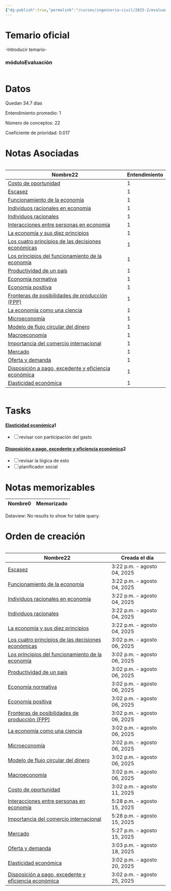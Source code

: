 ```yaml
---
{"dg-publish":true,"permalink":"/cursos/ingenieria-civil/2025-2/evaluaciones/introduccion-a-la-economia/i1-ics-1513/","tags":["evaluación"]}
---
```


# Temario oficial
-Introducir temario-
<h3><span>móduloEvaluación</span></h3><p><span><div class="block-language-dataviewjs node-insert-event" style="overflow-x: auto;"><h1 dir="auto"><span>Datos</span></h1><p dir="auto"><span>Quedan 34.7 días</span></p><p dir="auto"><span>Entendimiento promedio: 1</span></p><p dir="auto"><span>Número de conceptos: 22</span></p><p dir="auto"><span>Coeficiente de prioridad: 0.017</span></p><h1 dir="auto"><span>Notas Asociadas</span></h1><div dir="auto" style="overflow-x: auto;"><table class="dataview table-view-table"><thead class="table-view-thead"><tr class="table-view-tr-header"><th class="table-view-th" dir="auto"><span>Nombre</span><span class="dataview small-text">22</span></th><th class="table-view-th" dir="auto"><span>Entendimiento</span></th></tr></thead><tbody class="table-view-tbody"><tr><td dir="auto"><span><a data-tooltip-position="top" aria-label="Cursos/Ingeniería Civil/2025-2/Introducción a la Economía/1 Introducción/1 Definiciones y 10 principios de Mankiw/Costo de oportunidad.md" data-href="Cursos/Ingeniería Civil/2025-2/Introducción a la Economía/1 Introducción/1 Definiciones y 10 principios de Mankiw/Costo de oportunidad.md" href="Cursos/Ingeniería Civil/2025-2/Introducción a la Economía/1 Introducción/1 Definiciones y 10 principios de Mankiw/Costo de oportunidad.md" class="original-internal-link" target="_blank" rel="noopener nofollow" style="display: none;">Costo de oportunidad</a><a data-tooltip-position="top" aria-label="Cursos/Ingeniería Civil/2025-2/Introducción a la Economía/1 Introducción/1 Definiciones y 10 principios de Mankiw/Costo de oportunidad.md" data-href="Cursos/Ingeniería Civil/2025-2/Introducción a la Economía/1 Introducción/1 Definiciones y 10 principios de Mankiw/Costo de oportunidad.md" href="Cursos/Ingeniería Civil/2025-2/Introducción a la Economía/1 Introducción/1 Definiciones y 10 principios de Mankiw/Costo de oportunidad.md" class="internal-link mathLink-internal-link" target="_blank" rel="noopener nofollow">Costo de oportunidad</a></span></td><td dir="auto"><span>1</span></td></tr><tr><td dir="auto"><span><a data-tooltip-position="top" aria-label="Cursos/Ingeniería Civil/2025-2/Introducción a la Economía/1 Introducción/1 Definiciones y 10 principios de Mankiw/Escasez.md" data-href="Cursos/Ingeniería Civil/2025-2/Introducción a la Economía/1 Introducción/1 Definiciones y 10 principios de Mankiw/Escasez.md" href="Cursos/Ingeniería Civil/2025-2/Introducción a la Economía/1 Introducción/1 Definiciones y 10 principios de Mankiw/Escasez.md" class="original-internal-link" target="_blank" rel="noopener nofollow" style="display: none;">Escasez</a><a data-tooltip-position="top" aria-label="Cursos/Ingeniería Civil/2025-2/Introducción a la Economía/1 Introducción/1 Definiciones y 10 principios de Mankiw/Escasez.md" data-href="Cursos/Ingeniería Civil/2025-2/Introducción a la Economía/1 Introducción/1 Definiciones y 10 principios de Mankiw/Escasez.md" href="Cursos/Ingeniería Civil/2025-2/Introducción a la Economía/1 Introducción/1 Definiciones y 10 principios de Mankiw/Escasez.md" class="internal-link mathLink-internal-link" target="_blank" rel="noopener nofollow">Escasez</a></span></td><td dir="auto"><span>1</span></td></tr><tr><td dir="auto"><span><a data-tooltip-position="top" aria-label="Cursos/Ingeniería Civil/2025-2/Introducción a la Economía/1 Introducción/1 Definiciones y 10 principios de Mankiw/Funcionamiento de la economía.md" data-href="Cursos/Ingeniería Civil/2025-2/Introducción a la Economía/1 Introducción/1 Definiciones y 10 principios de Mankiw/Funcionamiento de la economía.md" href="Cursos/Ingeniería Civil/2025-2/Introducción a la Economía/1 Introducción/1 Definiciones y 10 principios de Mankiw/Funcionamiento de la economía.md" class="original-internal-link" target="_blank" rel="noopener nofollow" style="display: none;">Funcionamiento de la economía</a><a data-tooltip-position="top" aria-label="Cursos/Ingeniería Civil/2025-2/Introducción a la Economía/1 Introducción/1 Definiciones y 10 principios de Mankiw/Funcionamiento de la economía.md" data-href="Cursos/Ingeniería Civil/2025-2/Introducción a la Economía/1 Introducción/1 Definiciones y 10 principios de Mankiw/Funcionamiento de la economía.md" href="Cursos/Ingeniería Civil/2025-2/Introducción a la Economía/1 Introducción/1 Definiciones y 10 principios de Mankiw/Funcionamiento de la economía.md" class="internal-link mathLink-internal-link" target="_blank" rel="noopener nofollow">Funcionamiento de la economía</a></span></td><td dir="auto"><span>1</span></td></tr><tr><td dir="auto"><span><a data-tooltip-position="top" aria-label="Cursos/Ingeniería Civil/2025-2/Introducción a la Economía/1 Introducción/1 Definiciones y 10 principios de Mankiw/Individuos racionales en economía.md" data-href="Cursos/Ingeniería Civil/2025-2/Introducción a la Economía/1 Introducción/1 Definiciones y 10 principios de Mankiw/Individuos racionales en economía.md" href="Cursos/Ingeniería Civil/2025-2/Introducción a la Economía/1 Introducción/1 Definiciones y 10 principios de Mankiw/Individuos racionales en economía.md" class="original-internal-link" target="_blank" rel="noopener nofollow" style="display: none;">Individuos racionales en economía</a><a data-tooltip-position="top" aria-label="Cursos/Ingeniería Civil/2025-2/Introducción a la Economía/1 Introducción/1 Definiciones y 10 principios de Mankiw/Individuos racionales en economía.md" data-href="Cursos/Ingeniería Civil/2025-2/Introducción a la Economía/1 Introducción/1 Definiciones y 10 principios de Mankiw/Individuos racionales en economía.md" href="Cursos/Ingeniería Civil/2025-2/Introducción a la Economía/1 Introducción/1 Definiciones y 10 principios de Mankiw/Individuos racionales en economía.md" class="internal-link mathLink-internal-link" target="_blank" rel="noopener nofollow">Individuos racionales en economía</a></span></td><td dir="auto"><span>1</span></td></tr><tr><td dir="auto"><span><a data-tooltip-position="top" aria-label="Cursos/Ingeniería Civil/2025-2/Introducción a la Economía/1 Introducción/1 Definiciones y 10 principios de Mankiw/Individuos racionales.md" data-href="Cursos/Ingeniería Civil/2025-2/Introducción a la Economía/1 Introducción/1 Definiciones y 10 principios de Mankiw/Individuos racionales.md" href="Cursos/Ingeniería Civil/2025-2/Introducción a la Economía/1 Introducción/1 Definiciones y 10 principios de Mankiw/Individuos racionales.md" class="original-internal-link" target="_blank" rel="noopener nofollow" style="display: none;">Individuos racionales</a><a data-tooltip-position="top" aria-label="Cursos/Ingeniería Civil/2025-2/Introducción a la Economía/1 Introducción/1 Definiciones y 10 principios de Mankiw/Individuos racionales.md" data-href="Cursos/Ingeniería Civil/2025-2/Introducción a la Economía/1 Introducción/1 Definiciones y 10 principios de Mankiw/Individuos racionales.md" href="Cursos/Ingeniería Civil/2025-2/Introducción a la Economía/1 Introducción/1 Definiciones y 10 principios de Mankiw/Individuos racionales.md" class="internal-link mathLink-internal-link" target="_blank" rel="noopener nofollow">Individuos racionales</a></span></td><td dir="auto"><span>1</span></td></tr><tr><td dir="auto"><span><a data-tooltip-position="top" aria-label="Cursos/Ingeniería Civil/2025-2/Introducción a la Economía/1 Introducción/1 Definiciones y 10 principios de Mankiw/Interacciones entre personas en economía.md" data-href="Cursos/Ingeniería Civil/2025-2/Introducción a la Economía/1 Introducción/1 Definiciones y 10 principios de Mankiw/Interacciones entre personas en economía.md" href="Cursos/Ingeniería Civil/2025-2/Introducción a la Economía/1 Introducción/1 Definiciones y 10 principios de Mankiw/Interacciones entre personas en economía.md" class="original-internal-link" target="_blank" rel="noopener nofollow" style="display: none;">Interacciones entre personas en economía</a><a data-tooltip-position="top" aria-label="Cursos/Ingeniería Civil/2025-2/Introducción a la Economía/1 Introducción/1 Definiciones y 10 principios de Mankiw/Interacciones entre personas en economía.md" data-href="Cursos/Ingeniería Civil/2025-2/Introducción a la Economía/1 Introducción/1 Definiciones y 10 principios de Mankiw/Interacciones entre personas en economía.md" href="Cursos/Ingeniería Civil/2025-2/Introducción a la Economía/1 Introducción/1 Definiciones y 10 principios de Mankiw/Interacciones entre personas en economía.md" class="internal-link mathLink-internal-link" target="_blank" rel="noopener nofollow">Interacciones entre personas en economía</a></span></td><td dir="auto"><span>1</span></td></tr><tr><td dir="auto"><span><a data-tooltip-position="top" aria-label="Cursos/Ingeniería Civil/2025-2/Introducción a la Economía/1 Introducción/1 Definiciones y 10 principios de Mankiw/La economía y sus diez principios.md" data-href="Cursos/Ingeniería Civil/2025-2/Introducción a la Economía/1 Introducción/1 Definiciones y 10 principios de Mankiw/La economía y sus diez principios.md" href="Cursos/Ingeniería Civil/2025-2/Introducción a la Economía/1 Introducción/1 Definiciones y 10 principios de Mankiw/La economía y sus diez principios.md" class="original-internal-link" target="_blank" rel="noopener nofollow" style="display: none;">La economía y sus diez principios</a><a data-tooltip-position="top" aria-label="Cursos/Ingeniería Civil/2025-2/Introducción a la Economía/1 Introducción/1 Definiciones y 10 principios de Mankiw/La economía y sus diez principios.md" data-href="Cursos/Ingeniería Civil/2025-2/Introducción a la Economía/1 Introducción/1 Definiciones y 10 principios de Mankiw/La economía y sus diez principios.md" href="Cursos/Ingeniería Civil/2025-2/Introducción a la Economía/1 Introducción/1 Definiciones y 10 principios de Mankiw/La economía y sus diez principios.md" class="internal-link mathLink-internal-link" target="_blank" rel="noopener nofollow">La economía y sus diez principios</a></span></td><td dir="auto"><span>1</span></td></tr><tr><td dir="auto"><span><a data-tooltip-position="top" aria-label="Cursos/Ingeniería Civil/2025-2/Introducción a la Economía/1 Introducción/1 Definiciones y 10 principios de Mankiw/Los cuatro principios de las decisiones económicas.md" data-href="Cursos/Ingeniería Civil/2025-2/Introducción a la Economía/1 Introducción/1 Definiciones y 10 principios de Mankiw/Los cuatro principios de las decisiones económicas.md" href="Cursos/Ingeniería Civil/2025-2/Introducción a la Economía/1 Introducción/1 Definiciones y 10 principios de Mankiw/Los cuatro principios de las decisiones económicas.md" class="original-internal-link" target="_blank" rel="noopener nofollow" style="display: none;">Los cuatro principios de las decisiones económicas</a><a data-tooltip-position="top" aria-label="Cursos/Ingeniería Civil/2025-2/Introducción a la Economía/1 Introducción/1 Definiciones y 10 principios de Mankiw/Los cuatro principios de las decisiones económicas.md" data-href="Cursos/Ingeniería Civil/2025-2/Introducción a la Economía/1 Introducción/1 Definiciones y 10 principios de Mankiw/Los cuatro principios de las decisiones económicas.md" href="Cursos/Ingeniería Civil/2025-2/Introducción a la Economía/1 Introducción/1 Definiciones y 10 principios de Mankiw/Los cuatro principios de las decisiones económicas.md" class="internal-link mathLink-internal-link" target="_blank" rel="noopener nofollow">Los cuatro principios de las decisiones económicas</a></span></td><td dir="auto"><span>1</span></td></tr><tr><td dir="auto"><span><a data-tooltip-position="top" aria-label="Cursos/Ingeniería Civil/2025-2/Introducción a la Economía/1 Introducción/1 Definiciones y 10 principios de Mankiw/Los principios del funcionamiento de la economía.md" data-href="Cursos/Ingeniería Civil/2025-2/Introducción a la Economía/1 Introducción/1 Definiciones y 10 principios de Mankiw/Los principios del funcionamiento de la economía.md" href="Cursos/Ingeniería Civil/2025-2/Introducción a la Economía/1 Introducción/1 Definiciones y 10 principios de Mankiw/Los principios del funcionamiento de la economía.md" class="original-internal-link" target="_blank" rel="noopener nofollow" style="display: none;">Los principios del funcionamiento de la economía</a><a data-tooltip-position="top" aria-label="Cursos/Ingeniería Civil/2025-2/Introducción a la Economía/1 Introducción/1 Definiciones y 10 principios de Mankiw/Los principios del funcionamiento de la economía.md" data-href="Cursos/Ingeniería Civil/2025-2/Introducción a la Economía/1 Introducción/1 Definiciones y 10 principios de Mankiw/Los principios del funcionamiento de la economía.md" href="Cursos/Ingeniería Civil/2025-2/Introducción a la Economía/1 Introducción/1 Definiciones y 10 principios de Mankiw/Los principios del funcionamiento de la economía.md" class="internal-link mathLink-internal-link" target="_blank" rel="noopener nofollow">Los principios del funcionamiento de la economía</a></span></td><td dir="auto"><span>1</span></td></tr><tr><td dir="auto"><span><a data-tooltip-position="top" aria-label="Cursos/Ingeniería Civil/2025-2/Introducción a la Economía/1 Introducción/1 Definiciones y 10 principios de Mankiw/Productividad de un país.md" data-href="Cursos/Ingeniería Civil/2025-2/Introducción a la Economía/1 Introducción/1 Definiciones y 10 principios de Mankiw/Productividad de un país.md" href="Cursos/Ingeniería Civil/2025-2/Introducción a la Economía/1 Introducción/1 Definiciones y 10 principios de Mankiw/Productividad de un país.md" class="original-internal-link" target="_blank" rel="noopener nofollow" style="display: none;">Productividad de un país</a><a data-tooltip-position="top" aria-label="Cursos/Ingeniería Civil/2025-2/Introducción a la Economía/1 Introducción/1 Definiciones y 10 principios de Mankiw/Productividad de un país.md" data-href="Cursos/Ingeniería Civil/2025-2/Introducción a la Economía/1 Introducción/1 Definiciones y 10 principios de Mankiw/Productividad de un país.md" href="Cursos/Ingeniería Civil/2025-2/Introducción a la Economía/1 Introducción/1 Definiciones y 10 principios de Mankiw/Productividad de un país.md" class="internal-link mathLink-internal-link" target="_blank" rel="noopener nofollow">Productividad de un país</a></span></td><td dir="auto"><span>1</span></td></tr><tr><td dir="auto"><span><a data-tooltip-position="top" aria-label="Cursos/Ingeniería Civil/2025-2/Introducción a la Economía/1 Introducción/2 Modelos básicos/Economía normativa.md" data-href="Cursos/Ingeniería Civil/2025-2/Introducción a la Economía/1 Introducción/2 Modelos básicos/Economía normativa.md" href="Cursos/Ingeniería Civil/2025-2/Introducción a la Economía/1 Introducción/2 Modelos básicos/Economía normativa.md" class="original-internal-link" target="_blank" rel="noopener nofollow" style="display: none;">Economía normativa</a><a data-tooltip-position="top" aria-label="Cursos/Ingeniería Civil/2025-2/Introducción a la Economía/1 Introducción/2 Modelos básicos/Economía normativa.md" data-href="Cursos/Ingeniería Civil/2025-2/Introducción a la Economía/1 Introducción/2 Modelos básicos/Economía normativa.md" href="Cursos/Ingeniería Civil/2025-2/Introducción a la Economía/1 Introducción/2 Modelos básicos/Economía normativa.md" class="internal-link mathLink-internal-link" target="_blank" rel="noopener nofollow">Economía normativa</a></span></td><td dir="auto"><span>1</span></td></tr><tr><td dir="auto"><span><a data-tooltip-position="top" aria-label="Cursos/Ingeniería Civil/2025-2/Introducción a la Economía/1 Introducción/2 Modelos básicos/Economía positiva.md" data-href="Cursos/Ingeniería Civil/2025-2/Introducción a la Economía/1 Introducción/2 Modelos básicos/Economía positiva.md" href="Cursos/Ingeniería Civil/2025-2/Introducción a la Economía/1 Introducción/2 Modelos básicos/Economía positiva.md" class="original-internal-link" target="_blank" rel="noopener nofollow" style="display: none;">Economía positiva</a><a data-tooltip-position="top" aria-label="Cursos/Ingeniería Civil/2025-2/Introducción a la Economía/1 Introducción/2 Modelos básicos/Economía positiva.md" data-href="Cursos/Ingeniería Civil/2025-2/Introducción a la Economía/1 Introducción/2 Modelos básicos/Economía positiva.md" href="Cursos/Ingeniería Civil/2025-2/Introducción a la Economía/1 Introducción/2 Modelos básicos/Economía positiva.md" class="internal-link mathLink-internal-link" target="_blank" rel="noopener nofollow">Economía positiva</a></span></td><td dir="auto"><span>1</span></td></tr><tr><td dir="auto"><span><a data-tooltip-position="top" aria-label="Cursos/Ingeniería Civil/2025-2/Introducción a la Economía/1 Introducción/2 Modelos básicos/Fronteras de posibilidades de producción (FPP).md" data-href="Cursos/Ingeniería Civil/2025-2/Introducción a la Economía/1 Introducción/2 Modelos básicos/Fronteras de posibilidades de producción (FPP).md" href="Cursos/Ingeniería Civil/2025-2/Introducción a la Economía/1 Introducción/2 Modelos básicos/Fronteras de posibilidades de producción (FPP).md" class="original-internal-link" target="_blank" rel="noopener nofollow" style="display: none;">Fronteras de posibilidades de producción (FPP)</a><a data-tooltip-position="top" aria-label="Cursos/Ingeniería Civil/2025-2/Introducción a la Economía/1 Introducción/2 Modelos básicos/Fronteras de posibilidades de producción (FPP).md" data-href="Cursos/Ingeniería Civil/2025-2/Introducción a la Economía/1 Introducción/2 Modelos básicos/Fronteras de posibilidades de producción (FPP).md" href="Cursos/Ingeniería Civil/2025-2/Introducción a la Economía/1 Introducción/2 Modelos básicos/Fronteras de posibilidades de producción (FPP).md" class="internal-link mathLink-internal-link" target="_blank" rel="noopener nofollow">Fronteras de posibilidades de producción (FPP)</a></span></td><td dir="auto"><span>1</span></td></tr><tr><td dir="auto"><span><a data-tooltip-position="top" aria-label="Cursos/Ingeniería Civil/2025-2/Introducción a la Economía/1 Introducción/2 Modelos básicos/La economía como una ciencia.md" data-href="Cursos/Ingeniería Civil/2025-2/Introducción a la Economía/1 Introducción/2 Modelos básicos/La economía como una ciencia.md" href="Cursos/Ingeniería Civil/2025-2/Introducción a la Economía/1 Introducción/2 Modelos básicos/La economía como una ciencia.md" class="original-internal-link" target="_blank" rel="noopener nofollow" style="display: none;">La economía como una ciencia</a><a data-tooltip-position="top" aria-label="Cursos/Ingeniería Civil/2025-2/Introducción a la Economía/1 Introducción/2 Modelos básicos/La economía como una ciencia.md" data-href="Cursos/Ingeniería Civil/2025-2/Introducción a la Economía/1 Introducción/2 Modelos básicos/La economía como una ciencia.md" href="Cursos/Ingeniería Civil/2025-2/Introducción a la Economía/1 Introducción/2 Modelos básicos/La economía como una ciencia.md" class="internal-link mathLink-internal-link" target="_blank" rel="noopener nofollow">La economía como una ciencia</a></span></td><td dir="auto"><span>1</span></td></tr><tr><td dir="auto"><span><a data-tooltip-position="top" aria-label="Cursos/Ingeniería Civil/2025-2/Introducción a la Economía/1 Introducción/2 Modelos básicos/Microeconomía.md" data-href="Cursos/Ingeniería Civil/2025-2/Introducción a la Economía/1 Introducción/2 Modelos básicos/Microeconomía.md" href="Cursos/Ingeniería Civil/2025-2/Introducción a la Economía/1 Introducción/2 Modelos básicos/Microeconomía.md" class="original-internal-link" target="_blank" rel="noopener nofollow" style="display: none;">Microeconomía</a><a data-tooltip-position="top" aria-label="Cursos/Ingeniería Civil/2025-2/Introducción a la Economía/1 Introducción/2 Modelos básicos/Microeconomía.md" data-href="Cursos/Ingeniería Civil/2025-2/Introducción a la Economía/1 Introducción/2 Modelos básicos/Microeconomía.md" href="Cursos/Ingeniería Civil/2025-2/Introducción a la Economía/1 Introducción/2 Modelos básicos/Microeconomía.md" class="internal-link mathLink-internal-link" target="_blank" rel="noopener nofollow">Microeconomía</a></span></td><td dir="auto"><span>1</span></td></tr><tr><td dir="auto"><span><a data-tooltip-position="top" aria-label="Cursos/Ingeniería Civil/2025-2/Introducción a la Economía/1 Introducción/2 Modelos básicos/Modelo de flujo circular del dinero.md" data-href="Cursos/Ingeniería Civil/2025-2/Introducción a la Economía/1 Introducción/2 Modelos básicos/Modelo de flujo circular del dinero.md" href="Cursos/Ingeniería Civil/2025-2/Introducción a la Economía/1 Introducción/2 Modelos básicos/Modelo de flujo circular del dinero.md" class="original-internal-link" target="_blank" rel="noopener nofollow" style="display: none;">Modelo de flujo circular del dinero</a><a data-tooltip-position="top" aria-label="Cursos/Ingeniería Civil/2025-2/Introducción a la Economía/1 Introducción/2 Modelos básicos/Modelo de flujo circular del dinero.md" data-href="Cursos/Ingeniería Civil/2025-2/Introducción a la Economía/1 Introducción/2 Modelos básicos/Modelo de flujo circular del dinero.md" href="Cursos/Ingeniería Civil/2025-2/Introducción a la Economía/1 Introducción/2 Modelos básicos/Modelo de flujo circular del dinero.md" class="internal-link mathLink-internal-link" target="_blank" rel="noopener nofollow">Modelo de flujo circular del dinero</a></span></td><td dir="auto"><span>1</span></td></tr><tr><td dir="auto"><span><a data-tooltip-position="top" aria-label="Cursos/Ingeniería Civil/2025-2/Introducción a la Economía/1 Introducción/2 Modelos básicos/Macroeconomía.md" data-href="Cursos/Ingeniería Civil/2025-2/Introducción a la Economía/1 Introducción/2 Modelos básicos/Macroeconomía.md" href="Cursos/Ingeniería Civil/2025-2/Introducción a la Economía/1 Introducción/2 Modelos básicos/Macroeconomía.md" class="original-internal-link" target="_blank" rel="noopener nofollow" style="display: none;">Macroeconomía</a><a data-tooltip-position="top" aria-label="Cursos/Ingeniería Civil/2025-2/Introducción a la Economía/1 Introducción/2 Modelos básicos/Macroeconomía.md" data-href="Cursos/Ingeniería Civil/2025-2/Introducción a la Economía/1 Introducción/2 Modelos básicos/Macroeconomía.md" href="Cursos/Ingeniería Civil/2025-2/Introducción a la Economía/1 Introducción/2 Modelos básicos/Macroeconomía.md" class="internal-link mathLink-internal-link" target="_blank" rel="noopener nofollow">Macroeconomía</a></span></td><td dir="auto"><span>1</span></td></tr><tr><td dir="auto"><span><a data-tooltip-position="top" aria-label="Cursos/Ingeniería Civil/2025-2/Introducción a la Economía/1 Introducción/3 Comercio internacional/Importancia del comercio internacional.md" data-href="Cursos/Ingeniería Civil/2025-2/Introducción a la Economía/1 Introducción/3 Comercio internacional/Importancia del comercio internacional.md" href="Cursos/Ingeniería Civil/2025-2/Introducción a la Economía/1 Introducción/3 Comercio internacional/Importancia del comercio internacional.md" class="original-internal-link" target="_blank" rel="noopener nofollow" style="display: none;">Importancia del comercio internacional</a><a data-tooltip-position="top" aria-label="Cursos/Ingeniería Civil/2025-2/Introducción a la Economía/1 Introducción/3 Comercio internacional/Importancia del comercio internacional.md" data-href="Cursos/Ingeniería Civil/2025-2/Introducción a la Economía/1 Introducción/3 Comercio internacional/Importancia del comercio internacional.md" href="Cursos/Ingeniería Civil/2025-2/Introducción a la Economía/1 Introducción/3 Comercio internacional/Importancia del comercio internacional.md" class="internal-link mathLink-internal-link" target="_blank" rel="noopener nofollow">Importancia del comercio internacional</a></span></td><td dir="auto"><span>1</span></td></tr><tr><td dir="auto"><span><a data-tooltip-position="top" aria-label="Cursos/Ingeniería Civil/2025-2/Introducción a la Economía/1 Introducción/4 Las fuerzas del mercado/Mercado.md" data-href="Cursos/Ingeniería Civil/2025-2/Introducción a la Economía/1 Introducción/4 Las fuerzas del mercado/Mercado.md" href="Cursos/Ingeniería Civil/2025-2/Introducción a la Economía/1 Introducción/4 Las fuerzas del mercado/Mercado.md" class="original-internal-link" target="_blank" rel="noopener nofollow" style="display: none;">Mercado</a><a data-tooltip-position="top" aria-label="Cursos/Ingeniería Civil/2025-2/Introducción a la Economía/1 Introducción/4 Las fuerzas del mercado/Mercado.md" data-href="Cursos/Ingeniería Civil/2025-2/Introducción a la Economía/1 Introducción/4 Las fuerzas del mercado/Mercado.md" href="Cursos/Ingeniería Civil/2025-2/Introducción a la Economía/1 Introducción/4 Las fuerzas del mercado/Mercado.md" class="internal-link mathLink-internal-link" target="_blank" rel="noopener nofollow">Mercado</a></span></td><td dir="auto"><span>1</span></td></tr><tr><td dir="auto"><span><a data-tooltip-position="top" aria-label="Cursos/Ingeniería Civil/2025-2/Introducción a la Economía/1 Introducción/4 Las fuerzas del mercado/Oferta y demanda.md" data-href="Cursos/Ingeniería Civil/2025-2/Introducción a la Economía/1 Introducción/4 Las fuerzas del mercado/Oferta y demanda.md" href="Cursos/Ingeniería Civil/2025-2/Introducción a la Economía/1 Introducción/4 Las fuerzas del mercado/Oferta y demanda.md" class="original-internal-link" target="_blank" rel="noopener nofollow" style="display: none;">Oferta y demanda</a><a data-tooltip-position="top" aria-label="Cursos/Ingeniería Civil/2025-2/Introducción a la Economía/1 Introducción/4 Las fuerzas del mercado/Oferta y demanda.md" data-href="Cursos/Ingeniería Civil/2025-2/Introducción a la Economía/1 Introducción/4 Las fuerzas del mercado/Oferta y demanda.md" href="Cursos/Ingeniería Civil/2025-2/Introducción a la Economía/1 Introducción/4 Las fuerzas del mercado/Oferta y demanda.md" class="internal-link mathLink-internal-link" target="_blank" rel="noopener nofollow">Oferta y demanda</a></span></td><td dir="auto"><span>1</span></td></tr><tr><td dir="auto"><span><a data-tooltip-position="top" aria-label="Cursos/Ingeniería Civil/2025-2/Introducción a la Economía/1 Introducción/6 Eficiencia del mercado/Disposición a pago, excedente y eficiencia económica.md" data-href="Cursos/Ingeniería Civil/2025-2/Introducción a la Economía/1 Introducción/6 Eficiencia del mercado/Disposición a pago, excedente y eficiencia económica.md" href="Cursos/Ingeniería Civil/2025-2/Introducción a la Economía/1 Introducción/6 Eficiencia del mercado/Disposición a pago, excedente y eficiencia económica.md" class="original-internal-link" target="_blank" rel="noopener nofollow" style="display: none;">Disposición a pago, excedente y eficiencia económica</a><a data-tooltip-position="top" aria-label="Cursos/Ingeniería Civil/2025-2/Introducción a la Economía/1 Introducción/6 Eficiencia del mercado/Disposición a pago, excedente y eficiencia económica.md" data-href="Cursos/Ingeniería Civil/2025-2/Introducción a la Economía/1 Introducción/6 Eficiencia del mercado/Disposición a pago, excedente y eficiencia económica.md" href="Cursos/Ingeniería Civil/2025-2/Introducción a la Economía/1 Introducción/6 Eficiencia del mercado/Disposición a pago, excedente y eficiencia económica.md" class="internal-link mathLink-internal-link" target="_blank" rel="noopener nofollow">Disposición a pago, excedente y eficiencia económica</a></span></td><td dir="auto"><span>1</span></td></tr><tr><td dir="auto"><span><a data-tooltip-position="top" aria-label="Cursos/Ingeniería Civil/2025-2/Introducción a la Economía/1 Introducción/5 Elasticidad/Elasticidad económica.md" data-href="Cursos/Ingeniería Civil/2025-2/Introducción a la Economía/1 Introducción/5 Elasticidad/Elasticidad económica.md" href="Cursos/Ingeniería Civil/2025-2/Introducción a la Economía/1 Introducción/5 Elasticidad/Elasticidad económica.md" class="original-internal-link" target="_blank" rel="noopener nofollow" style="display: none;">Elasticidad económica</a><a data-tooltip-position="top" aria-label="Cursos/Ingeniería Civil/2025-2/Introducción a la Economía/1 Introducción/5 Elasticidad/Elasticidad económica.md" data-href="Cursos/Ingeniería Civil/2025-2/Introducción a la Economía/1 Introducción/5 Elasticidad/Elasticidad económica.md" href="Cursos/Ingeniería Civil/2025-2/Introducción a la Economía/1 Introducción/5 Elasticidad/Elasticidad económica.md" class="internal-link mathLink-internal-link" target="_blank" rel="noopener nofollow">Elasticidad económica</a></span></td><td dir="auto"><span>1</span></td></tr></tbody></table></div><h1 dir="auto"><span>Tasks</span></h1><div><h4 dir="auto"><span><a data-tooltip-position="top" aria-label="Cursos/Ingeniería Civil/2025-2/Introducción a la Economía/1 Introducción/5 Elasticidad/Elasticidad económica.md" data-href="Cursos/Ingeniería Civil/2025-2/Introducción a la Economía/1 Introducción/5 Elasticidad/Elasticidad económica.md" href="Cursos/Ingeniería Civil/2025-2/Introducción a la Economía/1 Introducción/5 Elasticidad/Elasticidad económica.md" class="original-internal-link" target="_blank" rel="noopener nofollow" style="display: none;">Elasticidad económica</a><a data-tooltip-position="top" aria-label="Cursos/Ingeniería Civil/2025-2/Introducción a la Economía/1 Introducción/5 Elasticidad/Elasticidad económica.md" data-href="Cursos/Ingeniería Civil/2025-2/Introducción a la Economía/1 Introducción/5 Elasticidad/Elasticidad económica.md" href="Cursos/Ingeniería Civil/2025-2/Introducción a la Economía/1 Introducción/5 Elasticidad/Elasticidad económica.md" class="internal-link mathLink-internal-link" target="_blank" rel="noopener nofollow">Elasticidad económica</a></span><span class="dataview small-text">1</span></h4><div class="dataview result-group"><ul class="contains-task-list"><li data-task=" " class="dataview task-list-item" dir="auto"><input type="checkbox" class="dataview task-list-item-checkbox"><span>revisar con participación del gasto</span></li></ul></div><h4 dir="auto"><span><a data-tooltip-position="top" aria-label="Cursos/Ingeniería Civil/2025-2/Introducción a la Economía/1 Introducción/6 Eficiencia del mercado/Disposición a pago, excedente y eficiencia económica.md" data-href="Cursos/Ingeniería Civil/2025-2/Introducción a la Economía/1 Introducción/6 Eficiencia del mercado/Disposición a pago, excedente y eficiencia económica.md" href="Cursos/Ingeniería Civil/2025-2/Introducción a la Economía/1 Introducción/6 Eficiencia del mercado/Disposición a pago, excedente y eficiencia económica.md" class="original-internal-link" target="_blank" rel="noopener nofollow" style="display: none;">Disposición a pago, excedente y eficiencia económica</a><a data-tooltip-position="top" aria-label="Cursos/Ingeniería Civil/2025-2/Introducción a la Economía/1 Introducción/6 Eficiencia del mercado/Disposición a pago, excedente y eficiencia económica.md" data-href="Cursos/Ingeniería Civil/2025-2/Introducción a la Economía/1 Introducción/6 Eficiencia del mercado/Disposición a pago, excedente y eficiencia económica.md" href="Cursos/Ingeniería Civil/2025-2/Introducción a la Economía/1 Introducción/6 Eficiencia del mercado/Disposición a pago, excedente y eficiencia económica.md" class="internal-link mathLink-internal-link" target="_blank" rel="noopener nofollow">Disposición a pago, excedente y eficiencia económica</a></span><span class="dataview small-text">2</span></h4><div class="dataview result-group"><ul class="contains-task-list"><li data-task=" " class="dataview task-list-item" dir="auto"><input type="checkbox" class="dataview task-list-item-checkbox"><span>revisar la lógica de esto</span></li><li data-task=" " class="dataview task-list-item" dir="auto"><input type="checkbox" class="dataview task-list-item-checkbox"><span>planificador social</span></li></ul></div></div><h1 dir="auto"><span>Notas memorizables</span></h1><div><table class="dataview table-view-table"><thead class="table-view-thead"><tr class="table-view-tr-header"><th class="table-view-th"><span>Nombre</span><span class="dataview small-text">0</span></th><th class="table-view-th"><span>Memorizado</span></th></tr></thead><tbody class="table-view-tbody"></tbody></table><div class="dataview dataview-error-box"><p class="dataview dataview-error-message" dir="auto">Dataview: No results to show for table query.</p></div></div><h1 dir="auto"><span>Orden de creación</span></h1><div dir="auto" style="overflow-x: auto;"><table class="dataview table-view-table"><thead class="table-view-thead"><tr class="table-view-tr-header"><th class="table-view-th" dir="auto"><span>Nombre</span><span class="dataview small-text">22</span></th><th class="table-view-th" dir="auto"><span>Creada el día</span></th></tr></thead><tbody class="table-view-tbody"><tr><td dir="auto"><span><a data-tooltip-position="top" aria-label="Cursos/Ingeniería Civil/2025-2/Introducción a la Economía/1 Introducción/1 Definiciones y 10 principios de Mankiw/Escasez.md" data-href="Cursos/Ingeniería Civil/2025-2/Introducción a la Economía/1 Introducción/1 Definiciones y 10 principios de Mankiw/Escasez.md" href="Cursos/Ingeniería Civil/2025-2/Introducción a la Economía/1 Introducción/1 Definiciones y 10 principios de Mankiw/Escasez.md" class="original-internal-link" target="_blank" rel="noopener nofollow" style="display: none;">Escasez</a><a data-tooltip-position="top" aria-label="Cursos/Ingeniería Civil/2025-2/Introducción a la Economía/1 Introducción/1 Definiciones y 10 principios de Mankiw/Escasez.md" data-href="Cursos/Ingeniería Civil/2025-2/Introducción a la Economía/1 Introducción/1 Definiciones y 10 principios de Mankiw/Escasez.md" href="Cursos/Ingeniería Civil/2025-2/Introducción a la Economía/1 Introducción/1 Definiciones y 10 principios de Mankiw/Escasez.md" class="internal-link mathLink-internal-link" target="_blank" rel="noopener nofollow">Escasez</a></span></td><td dir="ltr">3:22 p.m. - agosto 04, 2025</td></tr><tr><td dir="auto"><span><a data-tooltip-position="top" aria-label="Cursos/Ingeniería Civil/2025-2/Introducción a la Economía/1 Introducción/1 Definiciones y 10 principios de Mankiw/Funcionamiento de la economía.md" data-href="Cursos/Ingeniería Civil/2025-2/Introducción a la Economía/1 Introducción/1 Definiciones y 10 principios de Mankiw/Funcionamiento de la economía.md" href="Cursos/Ingeniería Civil/2025-2/Introducción a la Economía/1 Introducción/1 Definiciones y 10 principios de Mankiw/Funcionamiento de la economía.md" class="original-internal-link" target="_blank" rel="noopener nofollow" style="display: none;">Funcionamiento de la economía</a><a data-tooltip-position="top" aria-label="Cursos/Ingeniería Civil/2025-2/Introducción a la Economía/1 Introducción/1 Definiciones y 10 principios de Mankiw/Funcionamiento de la economía.md" data-href="Cursos/Ingeniería Civil/2025-2/Introducción a la Economía/1 Introducción/1 Definiciones y 10 principios de Mankiw/Funcionamiento de la economía.md" href="Cursos/Ingeniería Civil/2025-2/Introducción a la Economía/1 Introducción/1 Definiciones y 10 principios de Mankiw/Funcionamiento de la economía.md" class="internal-link mathLink-internal-link" target="_blank" rel="noopener nofollow">Funcionamiento de la economía</a></span></td><td dir="ltr">3:22 p.m. - agosto 04, 2025</td></tr><tr><td dir="auto"><span><a data-tooltip-position="top" aria-label="Cursos/Ingeniería Civil/2025-2/Introducción a la Economía/1 Introducción/1 Definiciones y 10 principios de Mankiw/Individuos racionales en economía.md" data-href="Cursos/Ingeniería Civil/2025-2/Introducción a la Economía/1 Introducción/1 Definiciones y 10 principios de Mankiw/Individuos racionales en economía.md" href="Cursos/Ingeniería Civil/2025-2/Introducción a la Economía/1 Introducción/1 Definiciones y 10 principios de Mankiw/Individuos racionales en economía.md" class="original-internal-link" target="_blank" rel="noopener nofollow" style="display: none;">Individuos racionales en economía</a><a data-tooltip-position="top" aria-label="Cursos/Ingeniería Civil/2025-2/Introducción a la Economía/1 Introducción/1 Definiciones y 10 principios de Mankiw/Individuos racionales en economía.md" data-href="Cursos/Ingeniería Civil/2025-2/Introducción a la Economía/1 Introducción/1 Definiciones y 10 principios de Mankiw/Individuos racionales en economía.md" href="Cursos/Ingeniería Civil/2025-2/Introducción a la Economía/1 Introducción/1 Definiciones y 10 principios de Mankiw/Individuos racionales en economía.md" class="internal-link mathLink-internal-link" target="_blank" rel="noopener nofollow">Individuos racionales en economía</a></span></td><td dir="ltr">3:22 p.m. - agosto 04, 2025</td></tr><tr><td dir="auto"><span><a data-tooltip-position="top" aria-label="Cursos/Ingeniería Civil/2025-2/Introducción a la Economía/1 Introducción/1 Definiciones y 10 principios de Mankiw/Individuos racionales.md" data-href="Cursos/Ingeniería Civil/2025-2/Introducción a la Economía/1 Introducción/1 Definiciones y 10 principios de Mankiw/Individuos racionales.md" href="Cursos/Ingeniería Civil/2025-2/Introducción a la Economía/1 Introducción/1 Definiciones y 10 principios de Mankiw/Individuos racionales.md" class="original-internal-link" target="_blank" rel="noopener nofollow" style="display: none;">Individuos racionales</a><a data-tooltip-position="top" aria-label="Cursos/Ingeniería Civil/2025-2/Introducción a la Economía/1 Introducción/1 Definiciones y 10 principios de Mankiw/Individuos racionales.md" data-href="Cursos/Ingeniería Civil/2025-2/Introducción a la Economía/1 Introducción/1 Definiciones y 10 principios de Mankiw/Individuos racionales.md" href="Cursos/Ingeniería Civil/2025-2/Introducción a la Economía/1 Introducción/1 Definiciones y 10 principios de Mankiw/Individuos racionales.md" class="internal-link mathLink-internal-link" target="_blank" rel="noopener nofollow">Individuos racionales</a></span></td><td dir="ltr">3:22 p.m. - agosto 04, 2025</td></tr><tr><td dir="auto"><span><a data-tooltip-position="top" aria-label="Cursos/Ingeniería Civil/2025-2/Introducción a la Economía/1 Introducción/1 Definiciones y 10 principios de Mankiw/La economía y sus diez principios.md" data-href="Cursos/Ingeniería Civil/2025-2/Introducción a la Economía/1 Introducción/1 Definiciones y 10 principios de Mankiw/La economía y sus diez principios.md" href="Cursos/Ingeniería Civil/2025-2/Introducción a la Economía/1 Introducción/1 Definiciones y 10 principios de Mankiw/La economía y sus diez principios.md" class="original-internal-link" target="_blank" rel="noopener nofollow" style="display: none;">La economía y sus diez principios</a><a data-tooltip-position="top" aria-label="Cursos/Ingeniería Civil/2025-2/Introducción a la Economía/1 Introducción/1 Definiciones y 10 principios de Mankiw/La economía y sus diez principios.md" data-href="Cursos/Ingeniería Civil/2025-2/Introducción a la Economía/1 Introducción/1 Definiciones y 10 principios de Mankiw/La economía y sus diez principios.md" href="Cursos/Ingeniería Civil/2025-2/Introducción a la Economía/1 Introducción/1 Definiciones y 10 principios de Mankiw/La economía y sus diez principios.md" class="internal-link mathLink-internal-link" target="_blank" rel="noopener nofollow">La economía y sus diez principios</a></span></td><td dir="ltr">3:22 p.m. - agosto 04, 2025</td></tr><tr><td dir="auto"><span><a data-tooltip-position="top" aria-label="Cursos/Ingeniería Civil/2025-2/Introducción a la Economía/1 Introducción/1 Definiciones y 10 principios de Mankiw/Los cuatro principios de las decisiones económicas.md" data-href="Cursos/Ingeniería Civil/2025-2/Introducción a la Economía/1 Introducción/1 Definiciones y 10 principios de Mankiw/Los cuatro principios de las decisiones económicas.md" href="Cursos/Ingeniería Civil/2025-2/Introducción a la Economía/1 Introducción/1 Definiciones y 10 principios de Mankiw/Los cuatro principios de las decisiones económicas.md" class="original-internal-link" target="_blank" rel="noopener nofollow" style="display: none;">Los cuatro principios de las decisiones económicas</a><a data-tooltip-position="top" aria-label="Cursos/Ingeniería Civil/2025-2/Introducción a la Economía/1 Introducción/1 Definiciones y 10 principios de Mankiw/Los cuatro principios de las decisiones económicas.md" data-href="Cursos/Ingeniería Civil/2025-2/Introducción a la Economía/1 Introducción/1 Definiciones y 10 principios de Mankiw/Los cuatro principios de las decisiones económicas.md" href="Cursos/Ingeniería Civil/2025-2/Introducción a la Economía/1 Introducción/1 Definiciones y 10 principios de Mankiw/Los cuatro principios de las decisiones económicas.md" class="internal-link mathLink-internal-link" target="_blank" rel="noopener nofollow">Los cuatro principios de las decisiones económicas</a></span></td><td dir="ltr">3:02 p.m. - agosto 06, 2025</td></tr><tr><td dir="auto"><span><a data-tooltip-position="top" aria-label="Cursos/Ingeniería Civil/2025-2/Introducción a la Economía/1 Introducción/1 Definiciones y 10 principios de Mankiw/Los principios del funcionamiento de la economía.md" data-href="Cursos/Ingeniería Civil/2025-2/Introducción a la Economía/1 Introducción/1 Definiciones y 10 principios de Mankiw/Los principios del funcionamiento de la economía.md" href="Cursos/Ingeniería Civil/2025-2/Introducción a la Economía/1 Introducción/1 Definiciones y 10 principios de Mankiw/Los principios del funcionamiento de la economía.md" class="original-internal-link" target="_blank" rel="noopener nofollow" style="display: none;">Los principios del funcionamiento de la economía</a><a data-tooltip-position="top" aria-label="Cursos/Ingeniería Civil/2025-2/Introducción a la Economía/1 Introducción/1 Definiciones y 10 principios de Mankiw/Los principios del funcionamiento de la economía.md" data-href="Cursos/Ingeniería Civil/2025-2/Introducción a la Economía/1 Introducción/1 Definiciones y 10 principios de Mankiw/Los principios del funcionamiento de la economía.md" href="Cursos/Ingeniería Civil/2025-2/Introducción a la Economía/1 Introducción/1 Definiciones y 10 principios de Mankiw/Los principios del funcionamiento de la economía.md" class="internal-link mathLink-internal-link" target="_blank" rel="noopener nofollow">Los principios del funcionamiento de la economía</a></span></td><td dir="ltr">3:02 p.m. - agosto 06, 2025</td></tr><tr><td dir="auto"><span><a data-tooltip-position="top" aria-label="Cursos/Ingeniería Civil/2025-2/Introducción a la Economía/1 Introducción/1 Definiciones y 10 principios de Mankiw/Productividad de un país.md" data-href="Cursos/Ingeniería Civil/2025-2/Introducción a la Economía/1 Introducción/1 Definiciones y 10 principios de Mankiw/Productividad de un país.md" href="Cursos/Ingeniería Civil/2025-2/Introducción a la Economía/1 Introducción/1 Definiciones y 10 principios de Mankiw/Productividad de un país.md" class="original-internal-link" target="_blank" rel="noopener nofollow" style="display: none;">Productividad de un país</a><a data-tooltip-position="top" aria-label="Cursos/Ingeniería Civil/2025-2/Introducción a la Economía/1 Introducción/1 Definiciones y 10 principios de Mankiw/Productividad de un país.md" data-href="Cursos/Ingeniería Civil/2025-2/Introducción a la Economía/1 Introducción/1 Definiciones y 10 principios de Mankiw/Productividad de un país.md" href="Cursos/Ingeniería Civil/2025-2/Introducción a la Economía/1 Introducción/1 Definiciones y 10 principios de Mankiw/Productividad de un país.md" class="internal-link mathLink-internal-link" target="_blank" rel="noopener nofollow">Productividad de un país</a></span></td><td dir="ltr">3:02 p.m. - agosto 06, 2025</td></tr><tr><td dir="auto"><span><a data-tooltip-position="top" aria-label="Cursos/Ingeniería Civil/2025-2/Introducción a la Economía/1 Introducción/2 Modelos básicos/Economía normativa.md" data-href="Cursos/Ingeniería Civil/2025-2/Introducción a la Economía/1 Introducción/2 Modelos básicos/Economía normativa.md" href="Cursos/Ingeniería Civil/2025-2/Introducción a la Economía/1 Introducción/2 Modelos básicos/Economía normativa.md" class="original-internal-link" target="_blank" rel="noopener nofollow" style="display: none;">Economía normativa</a><a data-tooltip-position="top" aria-label="Cursos/Ingeniería Civil/2025-2/Introducción a la Economía/1 Introducción/2 Modelos básicos/Economía normativa.md" data-href="Cursos/Ingeniería Civil/2025-2/Introducción a la Economía/1 Introducción/2 Modelos básicos/Economía normativa.md" href="Cursos/Ingeniería Civil/2025-2/Introducción a la Economía/1 Introducción/2 Modelos básicos/Economía normativa.md" class="internal-link mathLink-internal-link" target="_blank" rel="noopener nofollow">Economía normativa</a></span></td><td dir="ltr">3:02 p.m. - agosto 06, 2025</td></tr><tr><td dir="auto"><span><a data-tooltip-position="top" aria-label="Cursos/Ingeniería Civil/2025-2/Introducción a la Economía/1 Introducción/2 Modelos básicos/Economía positiva.md" data-href="Cursos/Ingeniería Civil/2025-2/Introducción a la Economía/1 Introducción/2 Modelos básicos/Economía positiva.md" href="Cursos/Ingeniería Civil/2025-2/Introducción a la Economía/1 Introducción/2 Modelos básicos/Economía positiva.md" class="original-internal-link" target="_blank" rel="noopener nofollow" style="display: none;">Economía positiva</a><a data-tooltip-position="top" aria-label="Cursos/Ingeniería Civil/2025-2/Introducción a la Economía/1 Introducción/2 Modelos básicos/Economía positiva.md" data-href="Cursos/Ingeniería Civil/2025-2/Introducción a la Economía/1 Introducción/2 Modelos básicos/Economía positiva.md" href="Cursos/Ingeniería Civil/2025-2/Introducción a la Economía/1 Introducción/2 Modelos básicos/Economía positiva.md" class="internal-link mathLink-internal-link" target="_blank" rel="noopener nofollow">Economía positiva</a></span></td><td dir="ltr">3:02 p.m. - agosto 06, 2025</td></tr><tr><td dir="auto"><span><a data-tooltip-position="top" aria-label="Cursos/Ingeniería Civil/2025-2/Introducción a la Economía/1 Introducción/2 Modelos básicos/Fronteras de posibilidades de producción (FPP).md" data-href="Cursos/Ingeniería Civil/2025-2/Introducción a la Economía/1 Introducción/2 Modelos básicos/Fronteras de posibilidades de producción (FPP).md" href="Cursos/Ingeniería Civil/2025-2/Introducción a la Economía/1 Introducción/2 Modelos básicos/Fronteras de posibilidades de producción (FPP).md" class="original-internal-link" target="_blank" rel="noopener nofollow" style="display: none;">Fronteras de posibilidades de producción (FPP)</a><a data-tooltip-position="top" aria-label="Cursos/Ingeniería Civil/2025-2/Introducción a la Economía/1 Introducción/2 Modelos básicos/Fronteras de posibilidades de producción (FPP).md" data-href="Cursos/Ingeniería Civil/2025-2/Introducción a la Economía/1 Introducción/2 Modelos básicos/Fronteras de posibilidades de producción (FPP).md" href="Cursos/Ingeniería Civil/2025-2/Introducción a la Economía/1 Introducción/2 Modelos básicos/Fronteras de posibilidades de producción (FPP).md" class="internal-link mathLink-internal-link" target="_blank" rel="noopener nofollow">Fronteras de posibilidades de producción (FPP)</a></span></td><td dir="ltr">3:02 p.m. - agosto 06, 2025</td></tr><tr><td dir="auto"><span><a data-tooltip-position="top" aria-label="Cursos/Ingeniería Civil/2025-2/Introducción a la Economía/1 Introducción/2 Modelos básicos/La economía como una ciencia.md" data-href="Cursos/Ingeniería Civil/2025-2/Introducción a la Economía/1 Introducción/2 Modelos básicos/La economía como una ciencia.md" href="Cursos/Ingeniería Civil/2025-2/Introducción a la Economía/1 Introducción/2 Modelos básicos/La economía como una ciencia.md" class="original-internal-link" target="_blank" rel="noopener nofollow" style="display: none;">La economía como una ciencia</a><a data-tooltip-position="top" aria-label="Cursos/Ingeniería Civil/2025-2/Introducción a la Economía/1 Introducción/2 Modelos básicos/La economía como una ciencia.md" data-href="Cursos/Ingeniería Civil/2025-2/Introducción a la Economía/1 Introducción/2 Modelos básicos/La economía como una ciencia.md" href="Cursos/Ingeniería Civil/2025-2/Introducción a la Economía/1 Introducción/2 Modelos básicos/La economía como una ciencia.md" class="internal-link mathLink-internal-link" target="_blank" rel="noopener nofollow">La economía como una ciencia</a></span></td><td dir="ltr">3:02 p.m. - agosto 06, 2025</td></tr><tr><td dir="auto"><span><a data-tooltip-position="top" aria-label="Cursos/Ingeniería Civil/2025-2/Introducción a la Economía/1 Introducción/2 Modelos básicos/Microeconomía.md" data-href="Cursos/Ingeniería Civil/2025-2/Introducción a la Economía/1 Introducción/2 Modelos básicos/Microeconomía.md" href="Cursos/Ingeniería Civil/2025-2/Introducción a la Economía/1 Introducción/2 Modelos básicos/Microeconomía.md" class="original-internal-link" target="_blank" rel="noopener nofollow" style="display: none;">Microeconomía</a><a data-tooltip-position="top" aria-label="Cursos/Ingeniería Civil/2025-2/Introducción a la Economía/1 Introducción/2 Modelos básicos/Microeconomía.md" data-href="Cursos/Ingeniería Civil/2025-2/Introducción a la Economía/1 Introducción/2 Modelos básicos/Microeconomía.md" href="Cursos/Ingeniería Civil/2025-2/Introducción a la Economía/1 Introducción/2 Modelos básicos/Microeconomía.md" class="internal-link mathLink-internal-link" target="_blank" rel="noopener nofollow">Microeconomía</a></span></td><td dir="ltr">3:02 p.m. - agosto 06, 2025</td></tr><tr><td dir="auto"><span><a data-tooltip-position="top" aria-label="Cursos/Ingeniería Civil/2025-2/Introducción a la Economía/1 Introducción/2 Modelos básicos/Modelo de flujo circular del dinero.md" data-href="Cursos/Ingeniería Civil/2025-2/Introducción a la Economía/1 Introducción/2 Modelos básicos/Modelo de flujo circular del dinero.md" href="Cursos/Ingeniería Civil/2025-2/Introducción a la Economía/1 Introducción/2 Modelos básicos/Modelo de flujo circular del dinero.md" class="original-internal-link" target="_blank" rel="noopener nofollow" style="display: none;">Modelo de flujo circular del dinero</a><a data-tooltip-position="top" aria-label="Cursos/Ingeniería Civil/2025-2/Introducción a la Economía/1 Introducción/2 Modelos básicos/Modelo de flujo circular del dinero.md" data-href="Cursos/Ingeniería Civil/2025-2/Introducción a la Economía/1 Introducción/2 Modelos básicos/Modelo de flujo circular del dinero.md" href="Cursos/Ingeniería Civil/2025-2/Introducción a la Economía/1 Introducción/2 Modelos básicos/Modelo de flujo circular del dinero.md" class="internal-link mathLink-internal-link" target="_blank" rel="noopener nofollow">Modelo de flujo circular del dinero</a></span></td><td dir="ltr">3:02 p.m. - agosto 06, 2025</td></tr><tr><td dir="auto"><span><a data-tooltip-position="top" aria-label="Cursos/Ingeniería Civil/2025-2/Introducción a la Economía/1 Introducción/2 Modelos básicos/Macroeconomía.md" data-href="Cursos/Ingeniería Civil/2025-2/Introducción a la Economía/1 Introducción/2 Modelos básicos/Macroeconomía.md" href="Cursos/Ingeniería Civil/2025-2/Introducción a la Economía/1 Introducción/2 Modelos básicos/Macroeconomía.md" class="original-internal-link" target="_blank" rel="noopener nofollow" style="display: none;">Macroeconomía</a><a data-tooltip-position="top" aria-label="Cursos/Ingeniería Civil/2025-2/Introducción a la Economía/1 Introducción/2 Modelos básicos/Macroeconomía.md" data-href="Cursos/Ingeniería Civil/2025-2/Introducción a la Economía/1 Introducción/2 Modelos básicos/Macroeconomía.md" href="Cursos/Ingeniería Civil/2025-2/Introducción a la Economía/1 Introducción/2 Modelos básicos/Macroeconomía.md" class="internal-link mathLink-internal-link" target="_blank" rel="noopener nofollow">Macroeconomía</a></span></td><td dir="ltr">3:02 p.m. - agosto 06, 2025</td></tr><tr><td dir="auto"><span><a data-tooltip-position="top" aria-label="Cursos/Ingeniería Civil/2025-2/Introducción a la Economía/1 Introducción/1 Definiciones y 10 principios de Mankiw/Costo de oportunidad.md" data-href="Cursos/Ingeniería Civil/2025-2/Introducción a la Economía/1 Introducción/1 Definiciones y 10 principios de Mankiw/Costo de oportunidad.md" href="Cursos/Ingeniería Civil/2025-2/Introducción a la Economía/1 Introducción/1 Definiciones y 10 principios de Mankiw/Costo de oportunidad.md" class="original-internal-link" target="_blank" rel="noopener nofollow" style="display: none;">Costo de oportunidad</a><a data-tooltip-position="top" aria-label="Cursos/Ingeniería Civil/2025-2/Introducción a la Economía/1 Introducción/1 Definiciones y 10 principios de Mankiw/Costo de oportunidad.md" data-href="Cursos/Ingeniería Civil/2025-2/Introducción a la Economía/1 Introducción/1 Definiciones y 10 principios de Mankiw/Costo de oportunidad.md" href="Cursos/Ingeniería Civil/2025-2/Introducción a la Economía/1 Introducción/1 Definiciones y 10 principios de Mankiw/Costo de oportunidad.md" class="internal-link mathLink-internal-link" target="_blank" rel="noopener nofollow">Costo de oportunidad</a></span></td><td dir="ltr">3:02 p.m. - agosto 11, 2025</td></tr><tr><td dir="auto"><span><a data-tooltip-position="top" aria-label="Cursos/Ingeniería Civil/2025-2/Introducción a la Economía/1 Introducción/1 Definiciones y 10 principios de Mankiw/Interacciones entre personas en economía.md" data-href="Cursos/Ingeniería Civil/2025-2/Introducción a la Economía/1 Introducción/1 Definiciones y 10 principios de Mankiw/Interacciones entre personas en economía.md" href="Cursos/Ingeniería Civil/2025-2/Introducción a la Economía/1 Introducción/1 Definiciones y 10 principios de Mankiw/Interacciones entre personas en economía.md" class="original-internal-link" target="_blank" rel="noopener nofollow" style="display: none;">Interacciones entre personas en economía</a><a data-tooltip-position="top" aria-label="Cursos/Ingeniería Civil/2025-2/Introducción a la Economía/1 Introducción/1 Definiciones y 10 principios de Mankiw/Interacciones entre personas en economía.md" data-href="Cursos/Ingeniería Civil/2025-2/Introducción a la Economía/1 Introducción/1 Definiciones y 10 principios de Mankiw/Interacciones entre personas en economía.md" href="Cursos/Ingeniería Civil/2025-2/Introducción a la Economía/1 Introducción/1 Definiciones y 10 principios de Mankiw/Interacciones entre personas en economía.md" class="internal-link mathLink-internal-link" target="_blank" rel="noopener nofollow">Interacciones entre personas en economía</a></span></td><td dir="ltr">5:28 p.m. - agosto 15, 2025</td></tr><tr><td dir="auto"><span><a data-tooltip-position="top" aria-label="Cursos/Ingeniería Civil/2025-2/Introducción a la Economía/1 Introducción/3 Comercio internacional/Importancia del comercio internacional.md" data-href="Cursos/Ingeniería Civil/2025-2/Introducción a la Economía/1 Introducción/3 Comercio internacional/Importancia del comercio internacional.md" href="Cursos/Ingeniería Civil/2025-2/Introducción a la Economía/1 Introducción/3 Comercio internacional/Importancia del comercio internacional.md" class="original-internal-link" target="_blank" rel="noopener nofollow" style="display: none;">Importancia del comercio internacional</a><a data-tooltip-position="top" aria-label="Cursos/Ingeniería Civil/2025-2/Introducción a la Economía/1 Introducción/3 Comercio internacional/Importancia del comercio internacional.md" data-href="Cursos/Ingeniería Civil/2025-2/Introducción a la Economía/1 Introducción/3 Comercio internacional/Importancia del comercio internacional.md" href="Cursos/Ingeniería Civil/2025-2/Introducción a la Economía/1 Introducción/3 Comercio internacional/Importancia del comercio internacional.md" class="internal-link mathLink-internal-link" target="_blank" rel="noopener nofollow">Importancia del comercio internacional</a></span></td><td dir="ltr">5:28 p.m. - agosto 15, 2025</td></tr><tr><td dir="auto"><span><a data-tooltip-position="top" aria-label="Cursos/Ingeniería Civil/2025-2/Introducción a la Economía/1 Introducción/4 Las fuerzas del mercado/Mercado.md" data-href="Cursos/Ingeniería Civil/2025-2/Introducción a la Economía/1 Introducción/4 Las fuerzas del mercado/Mercado.md" href="Cursos/Ingeniería Civil/2025-2/Introducción a la Economía/1 Introducción/4 Las fuerzas del mercado/Mercado.md" class="original-internal-link" target="_blank" rel="noopener nofollow" style="display: none;">Mercado</a><a data-tooltip-position="top" aria-label="Cursos/Ingeniería Civil/2025-2/Introducción a la Economía/1 Introducción/4 Las fuerzas del mercado/Mercado.md" data-href="Cursos/Ingeniería Civil/2025-2/Introducción a la Economía/1 Introducción/4 Las fuerzas del mercado/Mercado.md" href="Cursos/Ingeniería Civil/2025-2/Introducción a la Economía/1 Introducción/4 Las fuerzas del mercado/Mercado.md" class="internal-link mathLink-internal-link" target="_blank" rel="noopener nofollow">Mercado</a></span></td><td dir="ltr">5:27 p.m. - agosto 15, 2025</td></tr><tr><td dir="auto"><span><a data-tooltip-position="top" aria-label="Cursos/Ingeniería Civil/2025-2/Introducción a la Economía/1 Introducción/4 Las fuerzas del mercado/Oferta y demanda.md" data-href="Cursos/Ingeniería Civil/2025-2/Introducción a la Economía/1 Introducción/4 Las fuerzas del mercado/Oferta y demanda.md" href="Cursos/Ingeniería Civil/2025-2/Introducción a la Economía/1 Introducción/4 Las fuerzas del mercado/Oferta y demanda.md" class="original-internal-link" target="_blank" rel="noopener nofollow" style="display: none;">Oferta y demanda</a><a data-tooltip-position="top" aria-label="Cursos/Ingeniería Civil/2025-2/Introducción a la Economía/1 Introducción/4 Las fuerzas del mercado/Oferta y demanda.md" data-href="Cursos/Ingeniería Civil/2025-2/Introducción a la Economía/1 Introducción/4 Las fuerzas del mercado/Oferta y demanda.md" href="Cursos/Ingeniería Civil/2025-2/Introducción a la Economía/1 Introducción/4 Las fuerzas del mercado/Oferta y demanda.md" class="internal-link mathLink-internal-link" target="_blank" rel="noopener nofollow">Oferta y demanda</a></span></td><td dir="ltr">3:03 p.m. - agosto 18, 2025</td></tr><tr><td dir="auto"><span><a data-tooltip-position="top" aria-label="Cursos/Ingeniería Civil/2025-2/Introducción a la Economía/1 Introducción/5 Elasticidad/Elasticidad económica.md" data-href="Cursos/Ingeniería Civil/2025-2/Introducción a la Economía/1 Introducción/5 Elasticidad/Elasticidad económica.md" href="Cursos/Ingeniería Civil/2025-2/Introducción a la Economía/1 Introducción/5 Elasticidad/Elasticidad económica.md" class="original-internal-link" target="_blank" rel="noopener nofollow" style="display: none;">Elasticidad económica</a><a data-tooltip-position="top" aria-label="Cursos/Ingeniería Civil/2025-2/Introducción a la Economía/1 Introducción/5 Elasticidad/Elasticidad económica.md" data-href="Cursos/Ingeniería Civil/2025-2/Introducción a la Economía/1 Introducción/5 Elasticidad/Elasticidad económica.md" href="Cursos/Ingeniería Civil/2025-2/Introducción a la Economía/1 Introducción/5 Elasticidad/Elasticidad económica.md" class="internal-link mathLink-internal-link" target="_blank" rel="noopener nofollow">Elasticidad económica</a></span></td><td dir="ltr">3:02 p.m. - agosto 20, 2025</td></tr><tr><td dir="auto"><span><a data-tooltip-position="top" aria-label="Cursos/Ingeniería Civil/2025-2/Introducción a la Economía/1 Introducción/6 Eficiencia del mercado/Disposición a pago, excedente y eficiencia económica.md" data-href="Cursos/Ingeniería Civil/2025-2/Introducción a la Economía/1 Introducción/6 Eficiencia del mercado/Disposición a pago, excedente y eficiencia económica.md" href="Cursos/Ingeniería Civil/2025-2/Introducción a la Economía/1 Introducción/6 Eficiencia del mercado/Disposición a pago, excedente y eficiencia económica.md" class="original-internal-link" target="_blank" rel="noopener nofollow" style="display: none;">Disposición a pago, excedente y eficiencia económica</a><a data-tooltip-position="top" aria-label="Cursos/Ingeniería Civil/2025-2/Introducción a la Economía/1 Introducción/6 Eficiencia del mercado/Disposición a pago, excedente y eficiencia económica.md" data-href="Cursos/Ingeniería Civil/2025-2/Introducción a la Economía/1 Introducción/6 Eficiencia del mercado/Disposición a pago, excedente y eficiencia económica.md" href="Cursos/Ingeniería Civil/2025-2/Introducción a la Economía/1 Introducción/6 Eficiencia del mercado/Disposición a pago, excedente y eficiencia económica.md" class="internal-link mathLink-internal-link" target="_blank" rel="noopener nofollow">Disposición a pago, excedente y eficiencia económica</a></span></td><td dir="ltr">3:02 p.m. - agosto 25, 2025</td></tr></tbody></table></div></div></span></p>
